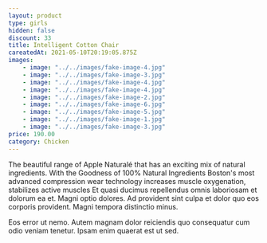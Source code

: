 ```yaml
---
layout: product
type: girls
hidden: false
discount: 33
title: Intelligent Cotton Chair
careatedAt: 2021-05-10T20:19:05.875Z
images:
    - image: "../../images/fake-image-4.jpg"
    - image: "../../images/fake-image-3.jpg"
    - image: "../../images/fake-image-4.jpg"
    - image: "../../images/fake-image-4.jpg"
    - image: "../../images/fake-image-2.jpg"
    - image: "../../images/fake-image-6.jpg"
    - image: "../../images/fake-image-5.jpg"
    - image: "../../images/fake-image-1.jpg"
    - image: "../../images/fake-image-3.jpg"
price: 190.00
category: Chicken
---
```

The beautiful range of Apple Naturalé that has an exciting mix of natural ingredients. With the Goodness of 100% Natural Ingredients
Boston's most advanced compression wear technology increases muscle oxygenation, stabilizes active muscles
Et quasi ducimus repellendus omnis laboriosam et dolorum ea et. Magni optio dolores. Ad provident sint culpa et dolor quo eos corporis provident. Magni tempora distinctio minus.
 Eos error ut nemo. Autem magnam dolor reiciendis quo consequatur cum odio veniam tenetur. Ipsam enim quaerat est ut sed.
